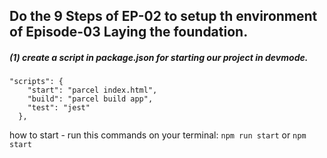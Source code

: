## Do the 9 Steps of EP-02 to setup th environment of Episode-03 Laying the foundation.﻿

##### (1) create a script in package.json for starting our project in  devmode.

```
"scripts": {
    "start": "parcel index.html",
    "build": "parcel build app",
    "test": "jest"
  },

```
how to start - run this commands  on your terminal:
`npm run start` or `npm start`

